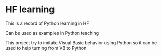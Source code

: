# HF learning

This is a record of Python learning in HF

Can be used as examples in Python teaching

This project try to imitate Visual Basic behavior using Python 
so it can be used to help turning from VB to Python

